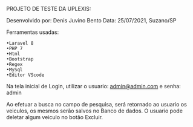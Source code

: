 PROJETO DE TESTE DA UPLEXIS:

Desenvolvido por: Denis Juvino Bento
Data: 25/07/2021, Suzano/SP

Ferramentas usadas:

    •Laravel 8
    •PHP 7
    •Html
    •Bootstrap
    •Regex
    •MySql
    •Editor VScode

Na tela inicial de Login, utilizar o 
usuario: admin@admin.com
e senha: admin

Ao efetuar a busca no campo de pesquisa, será retornado ao usuario os veiculos, os mesmos serão salvos no Banco de dados.
O usuario pode deletar algum veiculo no botão Excluir.




